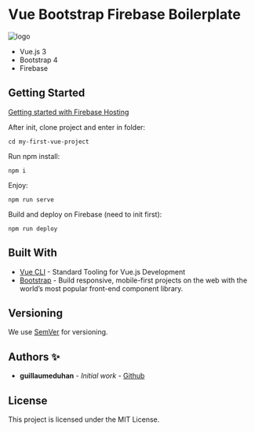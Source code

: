 # Vue Bootstrap Firebase Boilerplate

![logo](https://repository-images.githubusercontent.com/277915110/bd837c80-c0a1-11ea-8c83-d0f92e6dec86)

- Vue.js 3
- Bootstrap 4
- Firebase

## Getting Started

[Getting started with Firebase Hosting](https://firebase.google.com/docs/hosting/quickstart)

After init, clone project and enter in folder:

```
cd my-first-vue-project
```

Run npm install:

```
npm i
```

Enjoy:

```
npm run serve
```

Build and deploy on Firebase (need to init first):

```
npm run deploy
```

## Built With

- [Vue CLI](https://cli.vuejs.org/) - Standard Tooling for Vue.js Development
- [Bootstrap](https://getbootstrap.com/) - Build responsive, mobile-first projects on the web with the world’s most popular front-end component library.

## Versioning

We use [SemVer](http://semver.org/) for versioning.

## Authors ✨

- **guillaumeduhan** - _Initial work_ - [Github](https://github.com/guillaumeduhan)

## License

This project is licensed under the MIT License.
